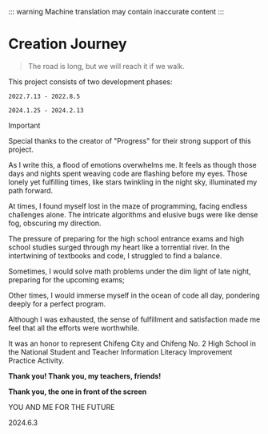 ::: warning
Machine translation may contain inaccurate content
:::

# Creation Journey

> The road is long, but we will reach it if we walk.

This project consists of two development phases:

`2022.7.13 - 2022.8.5`

`2024.1.25 - 2024.2.13`

> [!IMPORTANT]
> Special thanks to the creator of "Progress" for their strong support of this project.

As I write this, a flood of emotions overwhelms me. It feels as though those days and nights spent weaving code are flashing before my eyes. Those lonely yet fulfilling times, like stars twinkling in the night sky, illuminated my path forward.

At times, I found myself lost in the maze of programming, facing endless challenges alone. The intricate algorithms and elusive bugs were like dense fog, obscuring my direction.

The pressure of preparing for the high school entrance exams and high school studies surged through my heart like a torrential river. In the intertwining of textbooks and code, I struggled to find a balance.

Sometimes, I would solve math problems under the dim light of late night, preparing for the upcoming exams;

Other times, I would immerse myself in the ocean of code all day, pondering deeply for a perfect program.

Although I was exhausted, the sense of fulfillment and satisfaction made me feel that all the efforts were worthwhile.


It was an honor to represent Chifeng City and Chifeng No. 2 High School in the National Student and Teacher Information Literacy Improvement Practice Activity.


**Thank you! Thank you, my teachers, friends!**

**Thank you, the one in front of the screen**


YOU AND ME FOR THE FUTURE


2024.6.3
